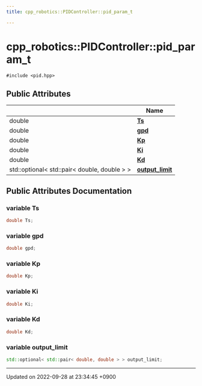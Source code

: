 ```yaml
---
title: cpp_robotics::PIDController::pid_param_t

---
```


# cpp_robotics::PIDController::pid_param_t






`#include <pid.hpp>`

## Public Attributes

|                | Name           |
| -------------- | -------------- |
| double | **[Ts](/cpp_robotics/doxybook/Classes/structcpp__robotics_1_1PIDController_1_1pid__param__t/#variable-ts)**  |
| double | **[gpd](/cpp_robotics/doxybook/Classes/structcpp__robotics_1_1PIDController_1_1pid__param__t/#variable-gpd)**  |
| double | **[Kp](/cpp_robotics/doxybook/Classes/structcpp__robotics_1_1PIDController_1_1pid__param__t/#variable-kp)**  |
| double | **[Ki](/cpp_robotics/doxybook/Classes/structcpp__robotics_1_1PIDController_1_1pid__param__t/#variable-ki)**  |
| double | **[Kd](/cpp_robotics/doxybook/Classes/structcpp__robotics_1_1PIDController_1_1pid__param__t/#variable-kd)**  |
| std::optional< std::pair< double, double > > | **[output_limit](/cpp_robotics/doxybook/Classes/structcpp__robotics_1_1PIDController_1_1pid__param__t/#variable-output-limit)**  |

## Public Attributes Documentation

### variable Ts

```cpp
double Ts;
```


### variable gpd

```cpp
double gpd;
```


### variable Kp

```cpp
double Kp;
```


### variable Ki

```cpp
double Ki;
```


### variable Kd

```cpp
double Kd;
```


### variable output_limit

```cpp
std::optional< std::pair< double, double > > output_limit;
```


-------------------------------

Updated on 2022-09-28 at 23:34:45 +0900